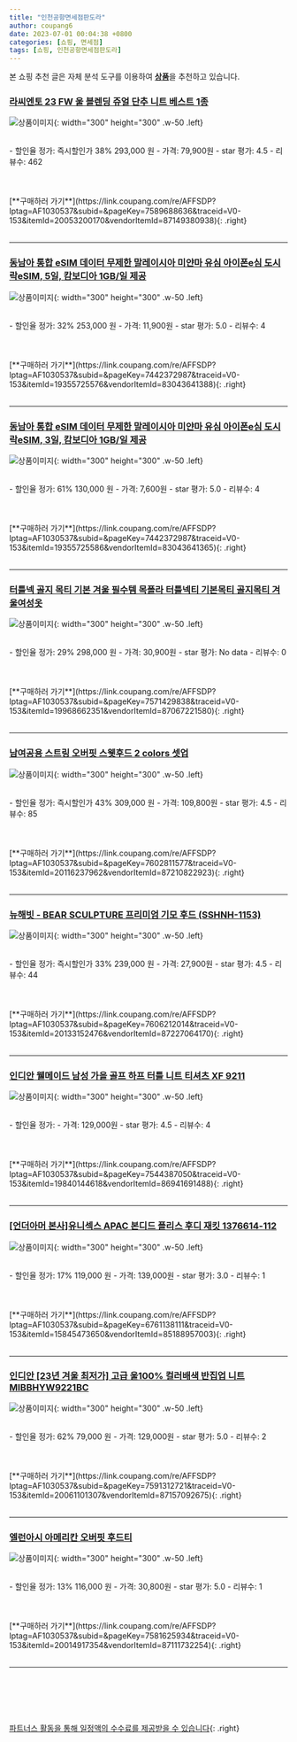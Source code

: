 ```yaml
---
title: "인천공항면세점판도라"
author: coupang6
date: 2023-07-01 00:04:38 +0800
categories: [쇼핑, 면세점]
tags: [쇼핑, 인천공항면세점판도라]
---
```


본 쇼핑 추천 글은 자체 분석 도구를 이용하여 [**상품**](https://link.coupang.com/a/bao1ui)을 추천하고 있습니다.

### [라씨엔토 23 FW 울 블렌딩 쥬얼 단추 니트 베스트 1종](https://link.coupang.com/re/AFFSDP?lptag=AF1030537&subid=&pageKey=7589688636&traceid=V0-153&itemId=20053200170&vendorItemId=87149380938)

![상품이미지](https://thumbnail7.coupangcdn.com/thumbnails/remote/230x230ex/image/vendor_inventory/ae14/f02223529c546201c1d3063114f467e15ce8a7f6a260ca34732410907466.jpg){: width="300" height="300" .w-50 .left}


<br>
- 할인율 정가: 즉시할인가 38%  293,000   원
- 가격: 79,900원
- star 평가: 4.5
- 리뷰수: 462
<br>
<br>
<br>
<br>
[**구매하러 가기**](https://link.coupang.com/re/AFFSDP?lptag=AF1030537&subid=&pageKey=7589688636&traceid=V0-153&itemId=20053200170&vendorItemId=87149380938){: .right}
<br>
<br>

---

### [동남아 통합 eSIM 데이터 무제한 말레이시아 미얀마 유심 아이폰e심 도시락eSIM, 5일, 캄보디아 1GB/일 제공](https://link.coupang.com/re/AFFSDP?lptag=AF1030537&subid=&pageKey=7442372987&traceid=V0-153&itemId=19355725576&vendorItemId=83043641388)

![상품이미지](https://thumbnail10.coupangcdn.com/thumbnails/remote/230x230ex/image/vendor_inventory/b1c3/e0a6d875e89b42c1561fa16754604143adb2fbf7c435b70642846c333c74.jpg){: width="300" height="300" .w-50 .left}


<br>
- 할인율 정가: 32%  253,000   원
- 가격: 11,900원
- star 평가: 5.0
- 리뷰수: 4
<br>
<br>
<br>
<br>
[**구매하러 가기**](https://link.coupang.com/re/AFFSDP?lptag=AF1030537&subid=&pageKey=7442372987&traceid=V0-153&itemId=19355725576&vendorItemId=83043641388){: .right}
<br>
<br>

---

### [동남아 통합 eSIM 데이터 무제한 말레이시아 미얀마 유심 아이폰e심 도시락eSIM, 3일, 캄보디아 1GB/일 제공](https://link.coupang.com/re/AFFSDP?lptag=AF1030537&subid=&pageKey=7442372987&traceid=V0-153&itemId=19355725586&vendorItemId=83043641365)

![상품이미지](https://thumbnail10.coupangcdn.com/thumbnails/remote/230x230ex/image/vendor_inventory/b1c3/e0a6d875e89b42c1561fa16754604143adb2fbf7c435b70642846c333c74.jpg){: width="300" height="300" .w-50 .left}


<br>
- 할인율 정가: 61%  130,000   원
- 가격: 7,600원
- star 평가: 5.0
- 리뷰수: 4
<br>
<br>
<br>
<br>
[**구매하러 가기**](https://link.coupang.com/re/AFFSDP?lptag=AF1030537&subid=&pageKey=7442372987&traceid=V0-153&itemId=19355725586&vendorItemId=83043641365){: .right}
<br>
<br>

---

### [터틀넥 골지 목티 기본 겨울 필수템 목폴라 터틀넥티 기본목티 골지목티 겨울여성옷](https://link.coupang.com/re/AFFSDP?lptag=AF1030537&subid=&pageKey=7571429838&traceid=V0-153&itemId=19968662351&vendorItemId=87067221580)

![상품이미지](https://thumbnail6.coupangcdn.com/thumbnails/remote/230x230ex/image/vendor_inventory/d680/f1085daa1343359ff8545b0196e064f83b7991831fddb325abe599a8c5b9.png){: width="300" height="300" .w-50 .left}


<br>
- 할인율 정가: 29%  298,000   원
- 가격: 30,900원
- star 평가: No data
- 리뷰수: 0
<br>
<br>
<br>
<br>
[**구매하러 가기**](https://link.coupang.com/re/AFFSDP?lptag=AF1030537&subid=&pageKey=7571429838&traceid=V0-153&itemId=19968662351&vendorItemId=87067221580){: .right}
<br>
<br>

---

### [남여공용 스트링 오버핏 스웻후드 2 colors 셋업](https://link.coupang.com/re/AFFSDP?lptag=AF1030537&subid=&pageKey=7602811577&traceid=V0-153&itemId=20116237962&vendorItemId=87210822923)

![상품이미지](https://thumbnail9.coupangcdn.com/thumbnails/remote/230x230ex/image/vendor_inventory/7fb7/3d9d2d311d75b370cf38db7a6aaec265ff72b41667db83a65a98592eb6c6.png){: width="300" height="300" .w-50 .left}


<br>
- 할인율 정가: 즉시할인가 43%  309,000   원
- 가격: 109,800원
- star 평가: 4.5
- 리뷰수: 85
<br>
<br>
<br>
<br>
[**구매하러 가기**](https://link.coupang.com/re/AFFSDP?lptag=AF1030537&subid=&pageKey=7602811577&traceid=V0-153&itemId=20116237962&vendorItemId=87210822923){: .right}
<br>
<br>

---

### [뉴해빗 - BEAR SCULPTURE 프리미엄 기모 후드 (SSHNH-1153)](https://link.coupang.com/re/AFFSDP?lptag=AF1030537&subid=&pageKey=7606212014&traceid=V0-153&itemId=20133152476&vendorItemId=87227064170)

![상품이미지](https://thumbnail10.coupangcdn.com/thumbnails/remote/230x230ex/image/vendor_inventory/e03b/a504b8cfad35790c066eb97adf6f620717db147a0941b94ea17506ddbf3e.jpg){: width="300" height="300" .w-50 .left}


<br>
- 할인율 정가: 즉시할인가 33%  239,000   원
- 가격: 27,900원
- star 평가: 4.5
- 리뷰수: 44
<br>
<br>
<br>
<br>
[**구매하러 가기**](https://link.coupang.com/re/AFFSDP?lptag=AF1030537&subid=&pageKey=7606212014&traceid=V0-153&itemId=20133152476&vendorItemId=87227064170){: .right}
<br>
<br>

---

### [인디안 웰메이드 남성 가을 골프 하프 터틀 니트 티셔츠 XF 9211](https://link.coupang.com/re/AFFSDP?lptag=AF1030537&subid=&pageKey=7544387050&traceid=V0-153&itemId=19840144618&vendorItemId=86941691488)

![상품이미지](https://thumbnail10.coupangcdn.com/thumbnails/remote/230x230ex/image/vendor_inventory/e8d7/a2314d613911fefe4d372498a9737a9f78348d8e74bf01a04e8ccfd6da92.jpeg){: width="300" height="300" .w-50 .left}


<br>
- 할인율 정가: 
- 가격: 129,000원
- star 평가: 4.5
- 리뷰수: 4
<br>
<br>
<br>
<br>
[**구매하러 가기**](https://link.coupang.com/re/AFFSDP?lptag=AF1030537&subid=&pageKey=7544387050&traceid=V0-153&itemId=19840144618&vendorItemId=86941691488){: .right}
<br>
<br>

---

### [[언더아머 본사]유니섹스 APAC 본디드 플리스 후디 재킷 1376614-112](https://link.coupang.com/re/AFFSDP?lptag=AF1030537&subid=&pageKey=6761138111&traceid=V0-153&itemId=15845473650&vendorItemId=85188957003)

![상품이미지](https://thumbnail10.coupangcdn.com/thumbnails/remote/230x230ex/image/vendor_inventory/8c64/3be545a21f906fd786e30387dd657a141d17f30808ee8fe453c695294c39.jpg){: width="300" height="300" .w-50 .left}


<br>
- 할인율 정가: 17%  119,000   원
- 가격: 139,000원
- star 평가: 3.0
- 리뷰수: 1
<br>
<br>
<br>
<br>
[**구매하러 가기**](https://link.coupang.com/re/AFFSDP?lptag=AF1030537&subid=&pageKey=6761138111&traceid=V0-153&itemId=15845473650&vendorItemId=85188957003){: .right}
<br>
<br>

---

### [인디안 [23년 겨울 최저가] 고급 울100% 컬러배색 반집업 니트 MIBBHYW9221BC](https://link.coupang.com/re/AFFSDP?lptag=AF1030537&subid=&pageKey=7591312721&traceid=V0-153&itemId=20061101307&vendorItemId=87157092675)

![상품이미지](https://thumbnail8.coupangcdn.com/thumbnails/remote/230x230ex/image/vendor_inventory/e583/4a7bec7bbdd5ef965eb17eefb84c8a0de3eb1442b744e728f4b586f755e9.jpg){: width="300" height="300" .w-50 .left}


<br>
- 할인율 정가: 62%  79,000   원
- 가격: 129,000원
- star 평가: 5.0
- 리뷰수: 2
<br>
<br>
<br>
<br>
[**구매하러 가기**](https://link.coupang.com/re/AFFSDP?lptag=AF1030537&subid=&pageKey=7591312721&traceid=V0-153&itemId=20061101307&vendorItemId=87157092675){: .right}
<br>
<br>

---

### [엘런아시 아메리칸 오버핏 후드티](https://link.coupang.com/re/AFFSDP?lptag=AF1030537&subid=&pageKey=7581625934&traceid=V0-153&itemId=20014917354&vendorItemId=87111732254)

![상품이미지](https://thumbnail7.coupangcdn.com/thumbnails/remote/230x230ex/image/retail/images/2023/09/07/15/3/3c66868a-d73a-4e8b-8e3d-06e3bf472787.jpg){: width="300" height="300" .w-50 .left}


<br>
- 할인율 정가: 13%  116,000   원
- 가격: 30,800원
- star 평가: 5.0
- 리뷰수: 1
<br>
<br>
<br>
<br>
[**구매하러 가기**](https://link.coupang.com/re/AFFSDP?lptag=AF1030537&subid=&pageKey=7581625934&traceid=V0-153&itemId=20014917354&vendorItemId=87111732254){: .right}
<br>
<br>

---
<br><br><br><br><br> [파트너스 활동을 통해 일정액의 수수료를 제공받을 수 있습니다](https://link.coupang.com/a/bao1ui){: .right}